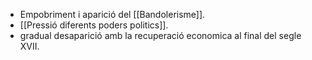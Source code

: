 - Empobriment i aparició del [[Bandolerisme]].
- [[Pressió diferents poders politics]].
- gradual desaparició amb la recuperació economica al final del segle XVII.